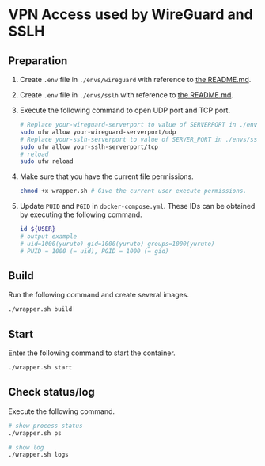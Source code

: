 # VPN Access used by WireGuard and SSLH

## Preparation
1. Create `.env` file in `./envs/wireguard` with reference to [the README.md](./envs/wireguard/README.md).
1. Create `.env` file in `./envs/sslh` with reference to [the README.md](./envs/sslh/README.md).
1. Execute the following command to open UDP port and TCP port.

    ```sh
    # Replace your-wireguard-serverport to value of SERVERPORT in ./envs/wireguard/.env
    sudo ufw allow your-wireguard-serverport/udp
    # Replace your-sslh-serverport to value of SERVER_PORT in ./envs/sslh/.env
    sudo ufw allow your-sslh-serverport/tcp
    # reload
    sudo ufw reload
    ```

1. Make sure that you have the current file permissions.

    ```sh
    chmod +x wrapper.sh # Give the current user execute permissions.
    ```

1. Update `PUID` and `PGID` in `docker-compose.yml`. These IDs can be obtained by executing the following command.

    ```sh
    id ${USER}
    # output example
    # uid=1000(yuruto) gid=1000(yuruto) groups=1000(yuruto)
    # PUID = 1000 (= uid), PGID = 1000 (= gid)
    ```

## Build
Run the following command and create several images.

```sh
./wrapper.sh build
```

## Start
Enter the following command to start the container.

```sh
./wrapper.sh start
```

## Check status/log
Execute the following command.

```sh
# show process status
./wrapper.sh ps

# show log
./wrapper.sh logs
```
